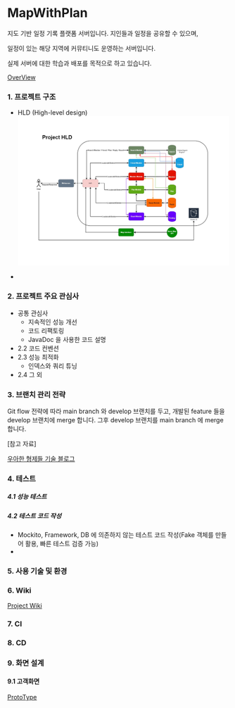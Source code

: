MapWithPlan
===========
지도 기반 일정 기록 플랫폼 서버입니다.
지인들과 일정을 공유할 수 있으며, 

일정이 있는 해당 지역에 커뮤티니도 운영하는 서버입니다.

실제 서버에 대한 학습과 배포를 목적으로 하고 있습니다.

 [OverView](https://ovenapp.io/view/igQ9zwNX8hZeELH4pUkpYjcAqXwPrMgd/)

### 1. 프로젝트 구조
- HLD (High-level design)
  ![img_1.png](img_1.png)

- 


### 2. 프로젝트 주요 관심사
- 공통 관심사
  - 지속적인 성능 개선
  - 코드 리팩토링
  - JavaDoc 을 사용한 코드 설명
- 2.2 코드 컨벤션 
- 2.3 성능 최적화
  - 인덱스와 쿼리 튜닝
- 2.4 그 외


### 3. 브랜치 관리 전략

Git flow 전략에 따라 main branch 와 develop 브랜치를 두고,
개발된 feature 들을 develop 브랜치에 merge 합니다.
그후 develop 브랜치를 main branch 에 merge 합니다. 


[참고 자료]

[우아한 형제들 기술 블로그](https://techblog.woowahan.com/2553/)

### 4. 테스트

##### 4.1 성능 테스트

##### 4.2 테스트 코드 작성

- Mockito, Framework, DB 에 의존하지 않는 테스트 코드 작성(Fake 객체를 만들어 활용, 빠른 테스트 검증 가능) 
- 

### 5. 사용 기술 및 환경


### 6. Wiki
[Project Wiki](https://github.com/f-lab-edu/map-plan/wiki)

### 7. CI

### 8. CD


### 9. 화면 설계

#### 9.1 고객화면

[ProtoType](https://ovenapp.io/view/kQ9bpGlA8kSjXexXvNPTym1u2JSNatnK/)

